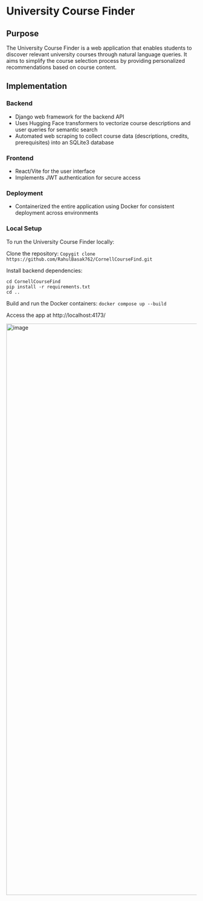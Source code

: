 # University Course Finder

## Purpose
The University Course Finder is a web application that enables students to discover relevant university courses through natural language queries. It aims to simplify the course selection process by providing personalized recommendations based on course content.

## Implementation

### Backend
- Django web framework for the backend API
- Uses Hugging Face transformers to vectorize course descriptions and user queries for semantic search
- Automated web scraping to collect course data (descriptions, credits, prerequisites) into an SQLite3 database

### Frontend  
- React/Vite for the user interface
- Implements JWT authentication for secure access

### Deployment
- Containerized the entire application using Docker for consistent deployment across environments

### Local Setup
To run the University Course Finder locally:

Clone the repository:
```Copygit clone https://github.com/RahulBasak762/CornellCourseFind.git```

Install backend dependencies:
```
cd CornellCourseFind
pip install -r requirements.txt
cd ..
```

Build and run the Docker containers:
```docker compose up --build```

Access the app at http://localhost:4173/

<img width="1512" alt="image" src="https://github.com/user-attachments/assets/54a43d90-3955-4967-ac1c-8c45f56575be" />



